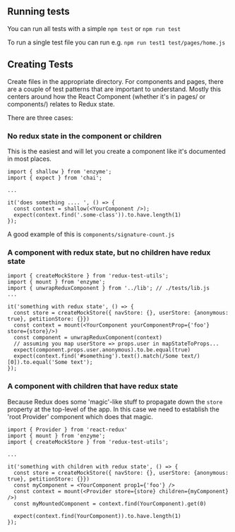 ## Running tests

You can run all tests with a simple `npm test` or `npm run test`

To run a single test file you can run e.g. `npm run test1 test/pages/home.js`

## Creating Tests

Create files in the appropriate directory.  For components and pages, there are a couple
of test patterns that are important to understand.  Mostly this centers around how the React
Component (whether it's in pages/ or components/) relates to Redux state.

There are three cases:

### No redux state in the component or children

This is the easiest and will let you create a component like it's documented in most places.

```
import { shallow } from 'enzyme';
import { expect } from 'chai';

...

it('does something .... ', () => {
  const context = shallow(<YourComponent />);
  expect(context.find('.some-class')).to.have.length(1)
});
```

A good example of this is `components/signature-count.js`

### A component with redux state, but no children have redux state

```
import { createMockStore } from 'redux-test-utils';
import { mount } from 'enzyme';
import { unwrapReduxComponent } from '../lib'; // ./tests/lib.js
...

it('something with redux state', () => {
  const store = createMockStore({ navStore: {}, userStore: {anonymous: true}, petitionStore: {}})
  const context = mount(<YourComponent yourComponentProp={'foo'} store={store}/>)
  const component = unwrapReduxComponent(context)
  // assuming you map userStore => props.user in mapStateToProps...
  expect(component.props.user.anonymous).to.be.equal(true)
  expect(context.find('#something').text().match(/Some text/)[0]).to.equal('Some text');
});
```

### A component with children that have redux state

Because Redux does some 'magic'-like stuff to propagate down the `store` property at the
top-level of the app.  In this case we need to establish the 'root Provider' component
which does that magic.

```
import { Provider } from 'react-redux'
import { mount } from 'enzyme';
import { createMockStore } from 'redux-test-utils';

...

it('something with children with redux state', () => {
  const store = createMockStore({ navStore: {}, userStore: {anonymous: true}, petitionStore: {}})
  const myComponent = <YourComponent prop1={'foo'} />
  const context = mount(<Provider store={store} children={myComponent} />)
  const myMountedComponent = context.find(YourComponent).get(0)

  expect(context.find(YourComponent)).to.have.length(1)
});

```